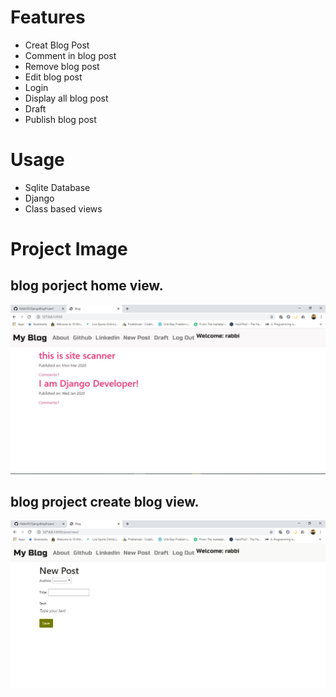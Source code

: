 # Features
* Creat Blog Post
* Comment in blog post
* Remove blog post
* Edit blog post
* Login
* Display all blog post
* Draft
* Publish blog post

# Usage

* Sqlite Database
* Django 
* Class based views

# Project Image

## blog porject home view.

![Project Home view](images/blog_home.png)

## blog project create blog view.

![Project create blog view](images/blog_post.png)
